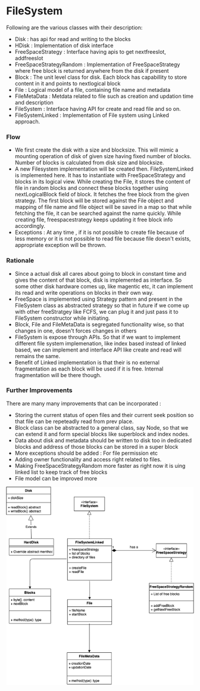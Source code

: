 # FileSystem
Following are the various classes with their description:
  - Disk : has api for read and writing to the blocks
  - HDisk : Implementation of disk interface
  - FreeSpaceStrategy : Interface having apis to get nextfreeslot, addfreeslot 
  - FreeSpaceStrategyRandom : Implementation of FreeSpaceStrategy where free block is returned anywhere from the disk if present
  - Block : The unit level class for disk. Each block has capabillity to store content in it and points to nextlogical block
  - File : Logical model of a file, containing file name and metadata
  - FileMetaData : Metdata related to file such as creation and updation time and description
  - FileSystem : Interface having API for create and read file and so on.
  - FileSystemLinked : Implementation of File system using Linked approach.

### Flow

  - We first create the disk with a size and blocksize. This will mimic a mounting operation of disk of given size having fixed number of blocks. Number of blocks is calculated from disk size and blocksize.
  - A new Filesystem implementation will be created then. FileSystemLinked is implemented here. It has to instantiate with FreeSpaceStrategy and blocks in its logical view. While creating the File, it stores the content of file in random blocks and connect these blocks together using nextLogicalBlock field of block. It fetches the free block from the given strategy. The first block will be stored against the File object and mapping of file name and file object will be saved in a map so that while fetching the file, it can be searched against the name quickly. While creating file, freespacestrategy keeps updating it free block info accordingly.
  - Exceptions : At any time , if it is not possible to create file because of less memory or it is not possible to read file because file doesn't exists, appropriate exception will be thrown.

### Rationale
  - Since a actual disk all cares about going to block in constant time and gives the content of that block, disk is implemented as interface. So some other disk hardware comes up, like magentic etc, it can implement its read and write operations on blocks in their own way.
  - FreeSpace is implemented using Strategy pattern and present in the FileSystem class as abstracted strategy so that in future if we come up with other freeStratgey like FCFS, we can plug it and just pass it to FileSystem constructor while initiating.
  - Block, File and FileMetaData is segregated functionality wise, so that changes in one, doesn't forces changes in others
  - FileSystem is expose through APIs. So that if we want to implement different file system implemenation, like index based instead of linked based, we can implement and interface API like create and read will remains the same.
  - Benefit of Linked implementation is that their is no external fragmentation as each block will be used if it is free. Internal fragmentation will be there though.

### Further Improvements
There are many many improvements that can be incorporated : 
  - Storing the current status of open files and their current seek position so that file can be repeteadly read from prev place.
  - Block class can be abstracted to a general class, say Node, so that we can extend it and form special blocks like superblock and index nodes.
  - Data about disk and metadata should be written to disk too in dedicated blocks and address of those blocks can be stored in a super block
  - More exceptions should be added : For file permission etc
  - Adding owner functionality and access right related to files.
  - Making FreeSpaceStrategyRandom more faster as right now it is uing linked list to keep track of free blocks 
  - File model can be improved more

![FileSystem Diagram](filesystem.png)


